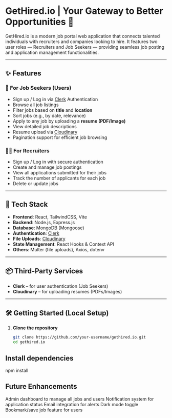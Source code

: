 # GetHired.io | Your Gateway to Better Opportunities 🚀

GetHired.io is a modern job portal web application that connects talented individuals with recruiters and companies looking to hire. It features two user roles — Recruiters and Job Seekers — providing seamless job posting and application management functionalities.

---

## ✨ Features

### 👤 For Job Seekers (Users)
- Sign up / Log in via [Clerk](https://clerk.com/) Authentication
- Browse all job listings
- Filter jobs based on **title** and **location**
- Sort jobs (e.g., by date, relevance)
- Apply to any job by uploading a **resume (PDF/Image)**
- View detailed job descriptions
- Resume upload via [Cloudinary](https://cloudinary.com/)
- Pagination support for efficient job browsing

### 🧑‍💼 For Recruiters
- Sign up / Log in with secure authentication
- Create and manage job postings
- View all applications submitted for their jobs
- Track the number of applicants for each job
- Delete or update jobs

---

## 🔧 Tech Stack

- **Frontend**: React, TailwindCSS, Vite
- **Backend**: Node.js, Express.js
- **Database**: MongoDB (Mongoose)
- **Authentication**: [Clerk](https://clerk.com/)
- **File Uploads**: [Cloudinary](https://cloudinary.com/)
- **State Management**: React Hooks & Context API
- **Others**: Multer (file uploads), Axios, dotenv

---

## 📦 Third-Party Services

- **Clerk** – for user authentication (Job Seekers)
- **Cloudinary** – for uploading resumes (PDFs/Images)

---

## 🛠️ Getting Started (Local Setup)

1. **Clone the repository**
   ```bash
   git clone https://github.com/your-username/gethired.io.git
   cd gethired.io


## Install dependencies
npm install


## Future Enhancements
Admin dashboard to manage all jobs and users
Notification system for application status
Email integration for alerts
Dark mode toggle
Bookmark/save job feature for users
